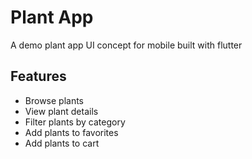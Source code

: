 # Plant App

A demo plant app UI concept for mobile built with flutter

## Features
- Browse plants
- View plant details
- Filter plants by category
- Add plants to favorites
- Add plants to cart
